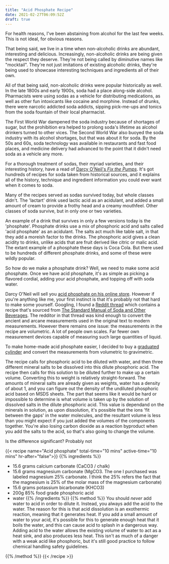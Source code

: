 ```yaml
---
title: "Acid Phosphate Recipe"
date: 2021-02-27T06:09:52Z
draft: true
---
```


For health reasons, I've been abstaining from alcohol for the last few weeks.
This is not ideal, for obvious reasons.

That being said, we live in a time when non-alcoholic drinks are abundant,
interesting and delicious.
Increasingly, non-alcoholic drinks are being given the respect they deserve.
They're not being called by diminutive names like "mocktail".
They're not just imitations of existing alcoholic drinks, they're being used
to showcase interesting techniques and ingredients all of their own.

All of that being said, non-alcoholic drinks were popular historically as well.
In the late 1800s and early 1900s, soda had a place along-side alcohol.
Pharmacists were using sodas as a vehicle for distributing medications, as well
as other fun intoxicants like cocaine and morphine.
Instead of drunks, there were narcotic addicted soda addicts, sipping pick-me-ups
and tonics from the soda fountain of their local pharmacist.

The First World War dampened the soda industry because of shortages of sugar,
but the prohibition era helped to prolong soda's lifetime as alcohol drinkers
turned to other vices.
The Second World War also buoyed the soda industry with its alcohol shortages,
but that was about it for soda.
By the 50s and 60s, soda technology was available in restaurants and fast food
places, and medicine delivery had advanced to the point that it didn't need
soda as a vehicle any more.

For a thorough treatment of sodas, their myriad varieties, and their interesting
history, have a read of [Darcy O'Neil's *Fix the Pumps*](https://shop.artofdrink.com/product/fix-the-pumps/).
It's got hundreds of recipes for soda taken from historical sources, and it
explains all of the history, technique and ingredient information you could
ever want when it comes to soda.

Many of the recipes served as sodas survived today, but whole classes didn't.
The 'lactart' drink used lactic acid as an acidulant, and added a small amount
of cream to provide a frothy head and a creamy mouthfeel.
Other classes of soda survive, but in only one or two varieties.

An example of a drink that survives in only a few versions today is the 'phosphate'.
Phosphate drinks use a mix of phosphoric acid and salts called 'acid phosphate'
as an acidulant.
The salts act much like table salt, in that they add a moreish factor to the drinks.
The phosphoric acid gives a clean acidity to drinks, unlike acids that are fruit
derived like citric or malic acid.
The extant example of a phosphate these days is Coca Cola.
But there used to be hundreds of different phosphate drinks, and some of these
were wildly popular.

So how do we make a phosphate drink?
Well, we need to make some acid phosphate.
Once we have acid phosphate, it's as simple as picking a flavored cordial,
adding your acid phosphate, and topping off with soda water.

Darcy O'Neil will sell you [acid phosphate on his online store](https://shop.artofdrink.com/product/acid-phosphate/).
However if you're anything like me, your first instinct is that it's probably
not that hard to make some yourself.
Googling, I found a [Reddit thread](https://www.reddit.com/r/cocktails/comments/6fmgnu/home_made_acid_phosphate/) which contains a recipe that's sourced from
[The Standard Manual of Soda and Other Beverages](https://books.google.com.au/books/about/The_Standard_Manual_of_Soda_and_Other_Be.html?id=kekRAAAAYAAJ&redir_esc=y).
The redditor in that thread was kind enough to convert the ancient and arcane measurements
used in the original text to modern measurements.
However there remains one issue: the measurements in the recipe are volumetric.
A lot of people own scales.
Far fewer own measurement devices capable of measuring such large quantities
of liquid.

To make home-made acid phosphate easier, I decided to buy a [graduated cylinder](https://ebay.us/Z1YaXb)
and convert the measurements from volumetric to gravimetric.

The recipe calls for phosphoric acid to be diluted with water, and then three different
mineral salts to be dissolved into this dilute phosphoric acid.
The recipe then calls for this solution to be diluted further to make up a certain volume.
Converting this to weight is relatively straight-forward.
The amounts of mineral salts are already given as weights, water has a density of about 1,
and you can figure out the density of the undiluted phosphoric acid based on MSDS sheets.
The part that seems like it would be hard or impossible to determine is what volume
is taken up by the solution of dissolved salts in the dilute phosphoric acid.
This value is dependand on the minerals in solution, as upon dissolution, it's possible
that the ions 'fit between the gaps' in the water molecules, and the resultant volume
is less than you might expect if you just added the volumes of the components together.
You're also losing carbon dioxide as a reaction byproduct when you add the salts
to the acid, so that's also going to change the volume.

Is the difference significant?
Probably not

{{< recipe name="Acid phosphate" total-time="10 mins" active-time="10 mins" hr-after="false">}}
  {{% ingredients %}}
  * 15.6 grams calcium carbonate (CaCO3 / chalk)
  * 15.6 grams magnesium carbonate (MgCO3. The one I purchased was labeled magnesium 25% carbonate. I think the 25% refers
the fact that the magnesium is 25% of the molar mass of the magnesium carbonate)
  * 15.6 grams potassium bicarbonate (KHCO3)
  * 200g 85% food grade phosphoric acid
  * water
  {{% /ingredients %}}
  {{% method %}}
  You should _never_ add water to acid in order to dilute it.
  Instead, you always add the acid to the water.
  The reason for this is that acid dissolution is an exothermic reaction, meaning that it generates heat.
  If you add a small amount of water to your acid, it's possible for this to generate enough heat that it boils the water,
  and this can cause acid to splash in a dangerous way.
  Adding acid to the water allows the existing volume of water to act as a heat sink, and also produces less heat.
  This isn't as much of a danger with a weak acid like phosphoric, but it's still good practice to follow chemical handling safety guidelines.


  {{% /method %}}
{{< /recipe >}}


